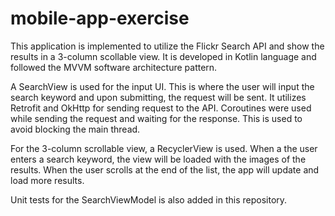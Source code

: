 # mobile-app-exercise

This application is implemented to utilize the Flickr Search API and show the results in a 3-column scollable view.
It is developed in Kotlin language and followed the MVVM software architecture pattern. 

A SearchView is used for the input UI. This is where the user will input the search keyword and upon submitting, the request will be sent.
It utilizes Retrofit and OkHttp for sending request to the API. 
Coroutines were used while sending the request and waiting for the response. This is used to avoid blocking the main thread.

For the 3-column scrollable view, a RecyclerView is used. When a the user enters a search keyword, the view will be loaded with the images of the results.
When the user scrolls at the end of the list, the app will update and load more results.

Unit tests for the SearchViewModel is also added in this repository.
